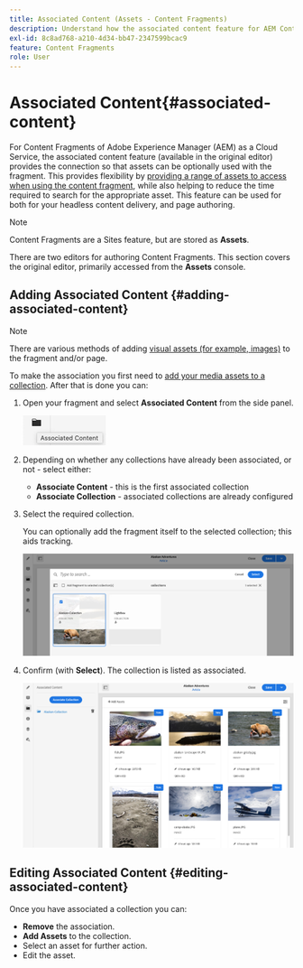 ```yaml
---
title: Associated Content (Assets - Content Fragments)
description: Understand how the associated content feature for AEM Content Fragments provides the connection so that assets can be optionally used with the fragment.
exl-id: 8c8ad768-a210-4d34-bb47-2347599bcac9
feature: Content Fragments
role: User
---
```

# Associated Content{#associated-content}

For Content Fragments of Adobe Experience Manager (AEM) as a Cloud Service, the associated content feature (available in the original editor) provides the connection so that assets can be optionally used with the fragment. This provides flexibility by [providing a range of assets to access when using the content fragment](/help/assets/content-fragments/content-fragments.md#using-associated-content), while also helping to reduce the time required to search for the appropriate asset. This feature can be used for both for your headless content delivery, and page authoring.

>[!NOTE]
>
>Content Fragments are a Sites feature, but are stored as **Assets**. 
>
>There are two editors for authoring Content Fragments. This section covers the original editor, primarily accessed from the **Assets** console. 

## Adding Associated Content {#adding-associated-content}

>[!NOTE]
>
>There are various methods of adding [visual assets (for example, images)](/help/assets/content-fragments/content-fragments.md#fragments-with-visual-assets) to the fragment and/or page.

To make the association you first need to [add your media assets to a collection](/help/assets/manage-collections.md). After that is done you can:

1. Open your fragment and select **Associated Content** from the side panel.

   ![Associated Content](assets/cfm-assoc-content-01.png)

1. Depending on whether any collections have already been associated, or not - select either:

   * **Associate Content** - this is the first associated collection
   * **Associate Collection** - associated collections are already configured

1. Select the required collection.

   You can optionally add the fragment itself to the selected collection; this aids tracking.

   ![Select collection](assets/cfm-assoc-content-02.png)

1. Confirm (with **Select**). The collection is listed as associated.

   ![Confirmed association](assets/cfm-assoc-content-03.png)

## Editing Associated Content {#editing-associated-content}

Once you have associated a collection you can:

* **Remove** the association.
* **Add Assets** to the collection.
* Select an asset for further action.
* Edit the asset.
